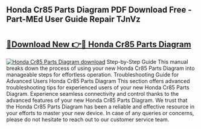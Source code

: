 ## Honda Cr85 Parts Diagram PDF Download Free - Part-MEd User Guide Repair TJnVz

# <h2><a href="http://dfuoqx.blite.top/?on=Honda+Cr85+Parts+Diagram">🔗Download New 👉🔴 Honda Cr85 Parts Diagram</a></h2>

[![Honda Cr85 Parts Diagram download](https://i.imgur.com/lujVjoI.png)](http://dfuoqx.blite.top/?on=Honda+Cr85+Parts+Diagram)
Step-by-Step Guide This manual breaks down the process of using your new Honda Cr85 Parts Diagram into manageable steps for effortless operation. Troubleshooting Guide for Advanced Users Honda Cr85 Parts Diagram This section offers advanced troubleshooting tips for experienced users of your new Honda Cr85 Parts Diagram. Experience seamless connectivity and control thanks to the advanced features of your new Honda Cr85 Parts Diagram. We trust that the Honda Cr85 Parts Diagram has been a reliable and effective resource in your efforts to master your new device. In case of any queries or concerns, please do not hesitate to reach out to our customer service team.
